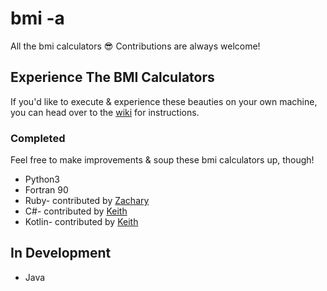 # bmi -a
All the bmi calculators 😎 Contributions are always welcome!

## Experience The BMI Calculators
If you'd like to execute & experience these beauties on your own machine, you can head over to the [wiki](https://github.com/shleen/bmi-a/wiki) for instructions.

### Completed
Feel free to make improvements & soup these bmi calculators up, though!

- Python3
- Fortran 90
- Ruby- contributed by [Zachary](https://github.com/zacharytay1994)
- C#- contributed by [Keith](https://github.com/Kaioru)
- Kotlin- contributed by [Keith](https://github.com/Kaioru)

## In Development
- Java
